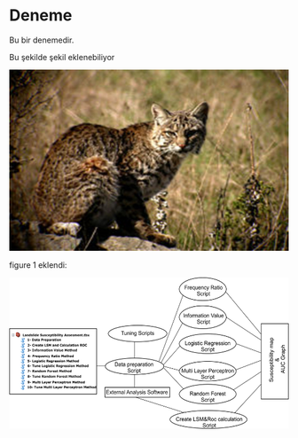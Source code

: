 # Deneme
Bu bir denemedir. 
<title>ANNEX</title>
Bu şekilde şekil eklenebiliyor

<p align="center">
  <img width="512" height="327" src="https://github.com/apolat2018/Deneme/blob/master/deneme.JPG">
</p>

figure 1 eklendi:

<p align="center">
  <img width="535" height="273" src="https://github.com/apolat2018/Deneme/blob/master/fig1.jpg">
</p>